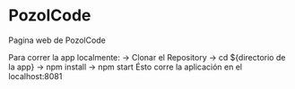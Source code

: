 # PozolCode
Pagina web de PozolCode

Para correr la app localmente:
    -> Clonar el Repository
    -> cd ${directorio de la app}
    -> npm install
    -> npm start
        Ésto corre la aplicación en el localhost:8081